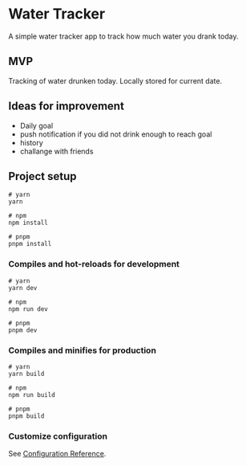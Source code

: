 # Water Tracker

A simple water tracker app to track how much water you drank today.

## MVP
Tracking of water drunken today. Locally stored for current date.

## Ideas for improvement
- Daily goal
- push notification if you did not drink enough to reach goal
- history
- challange with friends

## Project setup

```
# yarn
yarn

# npm
npm install

# pnpm
pnpm install
```

### Compiles and hot-reloads for development

```
# yarn
yarn dev

# npm
npm run dev

# pnpm
pnpm dev
```

### Compiles and minifies for production

```
# yarn
yarn build

# npm
npm run build

# pnpm
pnpm build
```

### Customize configuration

See [Configuration Reference](https://vitejs.dev/config/).
